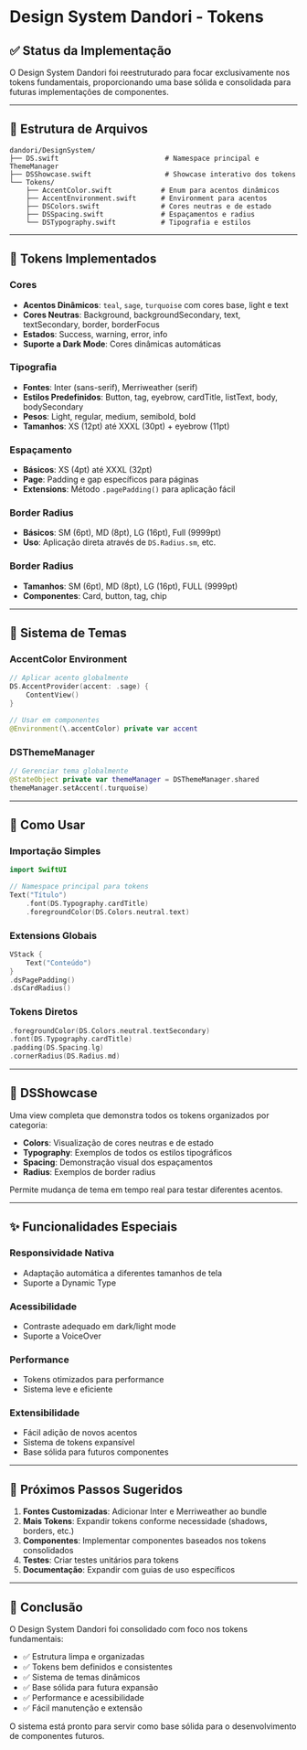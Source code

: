 # Design System Dandori - Tokens

## ✅ Status da Implementação

O Design System Dandori foi reestruturado para focar exclusivamente nos tokens fundamentais, proporcionando uma base sólida e consolidada para futuras implementações de componentes.

---

## 📁 Estrutura de Arquivos

```
dandori/DesignSystem/
├── DS.swift                          # Namespace principal e ThemeManager
├── DSShowcase.swift                  # Showcase interativo dos tokens
└── Tokens/
    ├── AccentColor.swift            # Enum para acentos dinâmicos
    ├── AccentEnvironment.swift      # Environment para acentos
    ├── DSColors.swift               # Cores neutras e de estado
    ├── DSSpacing.swift              # Espaçamentos e radius
    └── DSTypography.swift           # Tipografia e estilos
```

---

## 🎨 Tokens Implementados

### Cores
- **Acentos Dinâmicos**: `teal`, `sage`, `turquoise` com cores base, light e text
- **Cores Neutras**: Background, backgroundSecondary, text, textSecondary, border, borderFocus
- **Estados**: Success, warning, error, info
- **Suporte a Dark Mode**: Cores dinâmicas automáticas

### Tipografia
- **Fontes**: Inter (sans-serif), Merriweather (serif)
- **Estilos Predefinidos**: Button, tag, eyebrow, cardTitle, listText, body, bodySecondary
- **Pesos**: Light, regular, medium, semibold, bold
- **Tamanhos**: XS (12pt) até XXXL (30pt) + eyebrow (11pt)

### Espaçamento
- **Básicos**: XS (4pt) até XXXL (32pt)
- **Page**: Padding e gap específicos para páginas
- **Extensions**: Método `.pagePadding()` para aplicação fácil

### Border Radius
- **Básicos**: SM (6pt), MD (8pt), LG (16pt), Full (9999pt)
- **Uso**: Aplicação direta através de `DS.Radius.sm`, etc.

### Border Radius
- **Tamanhos**: SM (6pt), MD (8pt), LG (16pt), FULL (9999pt)
- **Componentes**: Card, button, tag, chip
---

## 🌈 Sistema de Temas

### AccentColor Environment
```swift
// Aplicar acento globalmente
DS.AccentProvider(accent: .sage) {
    ContentView()
}

// Usar em componentes
@Environment(\.accentColor) private var accent
```

### DSThemeManager
```swift
// Gerenciar tema globalmente
@StateObject private var themeManager = DSThemeManager.shared
themeManager.setAccent(.turquoise)
```

---

## 🚀 Como Usar

### Importação Simples
```swift
import SwiftUI

// Namespace principal para tokens
Text("Título")
    .font(DS.Typography.cardTitle)
    .foregroundColor(DS.Colors.neutral.text)
```

### Extensions Globais
```swift
VStack {
    Text("Conteúdo")
}
.dsPagePadding()
.dsCardRadius()
```

### Tokens Diretos
```swift
.foregroundColor(DS.Colors.neutral.textSecondary)
.font(DS.Typography.cardTitle)
.padding(DS.Spacing.lg)
.cornerRadius(DS.Radius.md)
```

---

## 🎯 DSShowcase

Uma view completa que demonstra todos os tokens organizados por categoria:
- **Colors**: Visualização de cores neutras e de estado
- **Typography**: Exemplos de todos os estilos tipográficos
- **Spacing**: Demonstração visual dos espaçamentos
- **Radius**: Exemplos de border radius

Permite mudança de tema em tempo real para testar diferentes acentos.

---

## ✨ Funcionalidades Especiais

### Responsividade Nativa
- Adaptação automática a diferentes tamanhos de tela
- Suporte a Dynamic Type

### Acessibilidade
- Contraste adequado em dark/light mode
- Suporte a VoiceOver

### Performance
- Tokens otimizados para performance
- Sistema leve e eficiente

### Extensibilidade
- Fácil adição de novos acentos
- Sistema de tokens expansível
- Base sólida para futuros componentes

---

## 📝 Próximos Passos Sugeridos

1. **Fontes Customizadas**: Adicionar Inter e Merriweather ao bundle
2. **Mais Tokens**: Expandir tokens conforme necessidade (shadows, borders, etc.)
3. **Componentes**: Implementar componentes baseados nos tokens consolidados
4. **Testes**: Criar testes unitários para tokens
5. **Documentação**: Expandir com guias de uso específicos

---

## 🎉 Conclusão

O Design System Dandori foi consolidado com foco nos tokens fundamentais:

- ✅ Estrutura limpa e organizadas
- ✅ Tokens bem definidos e consistentes
- ✅ Sistema de temas dinâmicos
- ✅ Base sólida para futura expansão
- ✅ Performance e acessibilidade
- ✅ Fácil manutenção e extensão

O sistema está pronto para servir como base sólida para o desenvolvimento de componentes futuros.
